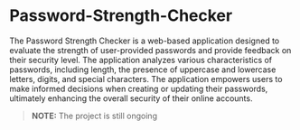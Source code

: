 # Password-Strength-Checker
The Password Strength Checker is a web-based application designed to evaluate the strength of user-provided passwords and provide feedback on their security level. The application analyzes various characteristics of passwords, including length, the presence of uppercase and lowercase letters, digits, and special characters. The application empowers users to make informed decisions when creating or updating their passwords, ultimately enhancing the overall security of their online accounts.
> **NOTE:**
> The project is still ongoing
